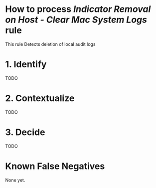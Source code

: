 # How to process *Indicator Removal on Host - Clear Mac System Logs* rule
This rule Detects deletion of local audit logs

# 1. Identify
TODO

# 2. Contextualize
TODO

# 3. Decide
TODO

# Known False Negatives
None yet.
